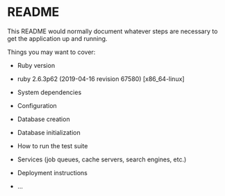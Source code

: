 # README

This README would normally document whatever steps are necessary to get the
application up and running.

Things you may want to cover:

* Ruby version
* ruby 2.6.3p62 (2019-04-16 revision 67580) [x86_64-linux]


* System dependencies

* Configuration

* Database creation

* Database initialization

* How to run the test suite

* Services (job queues, cache servers, search engines, etc.)

* Deployment instructions

* ...
